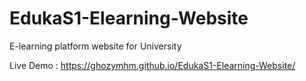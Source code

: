 # EdukaS1-Elearning-Website
E-learning platform website for University

Live Demo : https://ghozymhm.github.io/EdukaS1-Elearning-Website/

